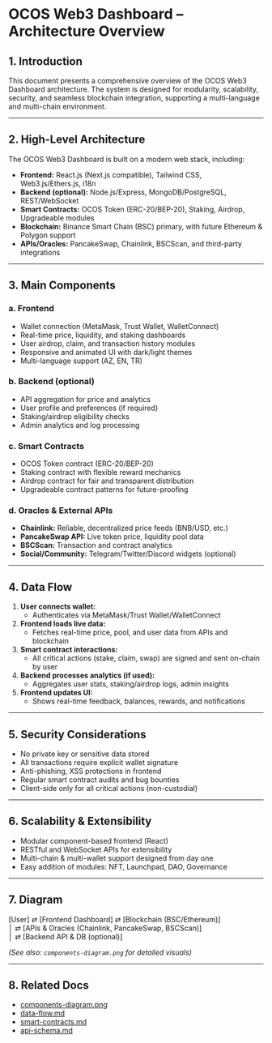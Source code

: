 
# OCOS Web3 Dashboard – Architecture Overview

## 1. Introduction

This document presents a comprehensive overview of the OCOS Web3 Dashboard architecture. The system is designed for modularity, scalability, security, and seamless blockchain integration, supporting a multi-language and multi-chain environment.

---

## 2. High-Level Architecture

The OCOS Web3 Dashboard is built on a modern web stack, including:

- **Frontend:** React.js (Next.js compatible), Tailwind CSS, Web3.js/Ethers.js, i18n
- **Backend (optional):** Node.js/Express, MongoDB/PostgreSQL, REST/WebSocket
- **Smart Contracts:** OCOS Token (ERC-20/BEP-20), Staking, Airdrop, Upgradeable modules
- **Blockchain:** Binance Smart Chain (BSC) primary, with future Ethereum & Polygon support
- **APIs/Oracles:** PancakeSwap, Chainlink, BSCScan, and third-party integrations

---

## 3. Main Components

### a. **Frontend**
- Wallet connection (MetaMask, Trust Wallet, WalletConnect)
- Real-time price, liquidity, and staking dashboards
- User airdrop, claim, and transaction history modules
- Responsive and animated UI with dark/light themes
- Multi-language support (AZ, EN, TR)

### b. **Backend (optional)**
- API aggregation for price and analytics
- User profile and preferences (if required)
- Staking/airdrop eligibility checks
- Admin analytics and log processing

### c. **Smart Contracts**
- OCOS Token contract (ERC-20/BEP-20)
- Staking contract with flexible reward mechanics
- Airdrop contract for fair and transparent distribution
- Upgradeable contract patterns for future-proofing

### d. **Oracles & External APIs**
- **Chainlink:** Reliable, decentralized price feeds (BNB/USD, etc.)
- **PancakeSwap API:** Live token price, liquidity pool data
- **BSCScan:** Transaction and contract analytics
- **Social/Community:** Telegram/Twitter/Discord widgets (optional)

---

## 4. Data Flow

1. **User connects wallet:**  
   - Authenticates via MetaMask/Trust Wallet/WalletConnect
2. **Frontend loads live data:**  
   - Fetches real-time price, pool, and user data from APIs and blockchain
3. **Smart contract interactions:**  
   - All critical actions (stake, claim, swap) are signed and sent on-chain by user
4. **Backend processes analytics (if used):**  
   - Aggregates user stats, staking/airdrop logs, admin insights
5. **Frontend updates UI:**  
   - Shows real-time feedback, balances, rewards, and notifications

---

## 5. Security Considerations

- No private key or sensitive data stored
- All transactions require explicit wallet signature
- Anti-phishing, XSS protections in frontend
- Regular smart contract audits and bug bounties
- Client-side only for all critical actions (non-custodial)

---

## 6. Scalability & Extensibility

- Modular component-based frontend (React)
- RESTful and WebSocket APIs for extensibility
- Multi-chain & multi-wallet support designed from day one
- Easy addition of modules: NFT, Launchpad, DAO, Governance

---

## 7. Diagram

[User] ⇄ [Frontend Dashboard] ⇄ [Blockchain (BSC/Ethereum)]  
             │                ⇄ [APIs & Oracles (Chainlink, PancakeSwap, BSCScan)]  
             │                ⇄ [Backend API & DB (optional)]

*(See also: `components-diagram.png` for detailed visuals)*

---

## 8. Related Docs

- [components-diagram.png](components-diagram.png)
- [data-flow.md](data-flow.md)
- [smart-contracts.md](smart-contracts.md)
- [api-schema.md](api-schema.md)
